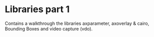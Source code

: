 # Libraries part 1

Contains a walkthrough the libraries axparameter, axoverlay & cairo, Bounding Boxes and video capture (vdo).

